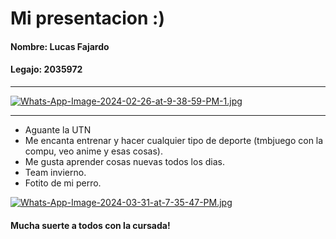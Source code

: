 # Mi presentacion :)
####  Nombre: Lucas Fajardo
#### Legajo: 2035972

------------
[![Whats-App-Image-2024-02-26-at-9-38-59-PM-1.jpg](https://i.postimg.cc/bYCmhpBZ/Whats-App-Image-2024-02-26-at-9-38-59-PM-1.jpg)](https://postimg.cc/V5tq9Q1w)

------------
- Aguante la UTN
- Me encanta entrenar y hacer cualquier tipo de deporte (tmbjuego con la compu, veo anime y esas cosas).
- Me gusta aprender cosas nuevas todos los dias.
- Team invierno.
- Fotito de mi perro.

[![Whats-App-Image-2024-03-31-at-7-35-47-PM.jpg](https://i.postimg.cc/1X7Brhd7/Whats-App-Image-2024-03-31-at-7-35-47-PM.jpg)](https://postimg.cc/Wqr0sKT0)

#### Mucha suerte a todos con la cursada!

